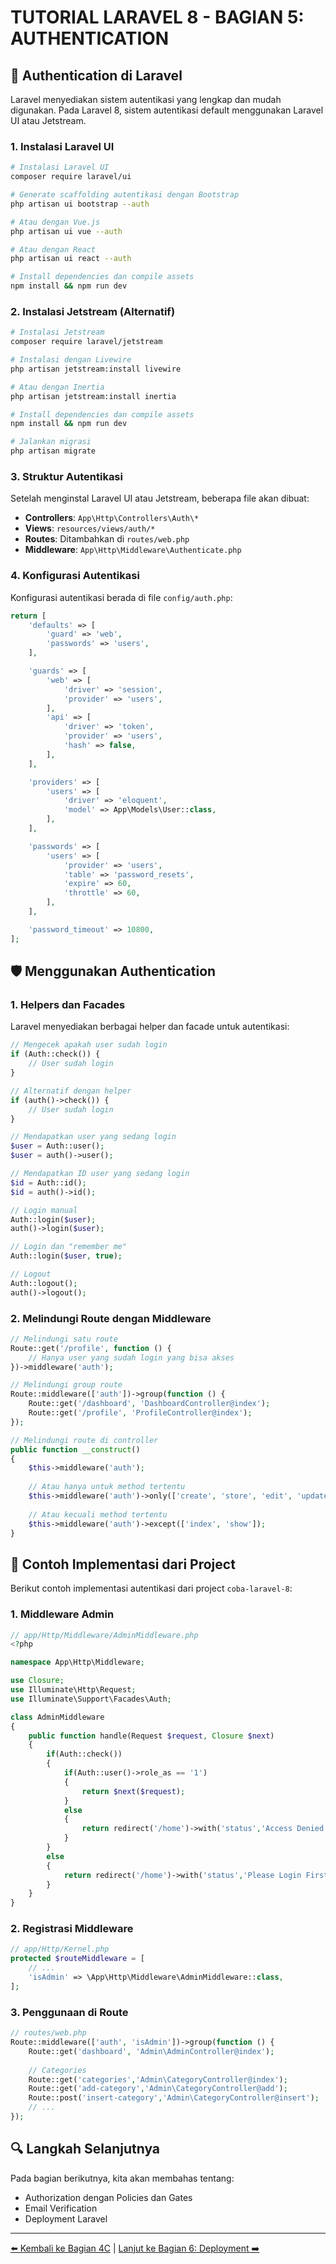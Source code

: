 # TUTORIAL LARAVEL 8 - BAGIAN 5: AUTHENTICATION

## 🔐 Authentication di Laravel

Laravel menyediakan sistem autentikasi yang lengkap dan mudah digunakan. Pada Laravel 8, sistem autentikasi default menggunakan Laravel UI atau Jetstream.

### 1. Instalasi Laravel UI

```bash
# Instalasi Laravel UI
composer require laravel/ui

# Generate scaffolding autentikasi dengan Bootstrap
php artisan ui bootstrap --auth

# Atau dengan Vue.js
php artisan ui vue --auth

# Atau dengan React
php artisan ui react --auth

# Install dependencies dan compile assets
npm install && npm run dev
```

### 2. Instalasi Jetstream (Alternatif)

```bash
# Instalasi Jetstream
composer require laravel/jetstream

# Instalasi dengan Livewire
php artisan jetstream:install livewire

# Atau dengan Inertia
php artisan jetstream:install inertia

# Install dependencies dan compile assets
npm install && npm run dev

# Jalankan migrasi
php artisan migrate
```

### 3. Struktur Autentikasi

Setelah menginstal Laravel UI atau Jetstream, beberapa file akan dibuat:

- **Controllers**: `App\Http\Controllers\Auth\*`
- **Views**: `resources/views/auth/*`
- **Routes**: Ditambahkan di `routes/web.php`
- **Middleware**: `App\Http\Middleware\Authenticate.php`

### 4. Konfigurasi Autentikasi

Konfigurasi autentikasi berada di file `config/auth.php`:

```php
return [
    'defaults' => [
        'guard' => 'web',
        'passwords' => 'users',
    ],

    'guards' => [
        'web' => [
            'driver' => 'session',
            'provider' => 'users',
        ],
        'api' => [
            'driver' => 'token',
            'provider' => 'users',
            'hash' => false,
        ],
    ],

    'providers' => [
        'users' => [
            'driver' => 'eloquent',
            'model' => App\Models\User::class,
        ],
    ],

    'passwords' => [
        'users' => [
            'provider' => 'users',
            'table' => 'password_resets',
            'expire' => 60,
            'throttle' => 60,
        ],
    ],

    'password_timeout' => 10800,
];
```

## 🛡️ Menggunakan Authentication

### 1. Helpers dan Facades

Laravel menyediakan berbagai helper dan facade untuk autentikasi:

```php
// Mengecek apakah user sudah login
if (Auth::check()) {
    // User sudah login
}

// Alternatif dengan helper
if (auth()->check()) {
    // User sudah login
}

// Mendapatkan user yang sedang login
$user = Auth::user();
$user = auth()->user();

// Mendapatkan ID user yang sedang login
$id = Auth::id();
$id = auth()->id();

// Login manual
Auth::login($user);
auth()->login($user);

// Login dan "remember me"
Auth::login($user, true);

// Logout
Auth::logout();
auth()->logout();
```

### 2. Melindungi Route dengan Middleware

```php
// Melindungi satu route
Route::get('/profile', function () {
    // Hanya user yang sudah login yang bisa akses
})->middleware('auth');

// Melindungi group route
Route::middleware(['auth'])->group(function () {
    Route::get('/dashboard', 'DashboardController@index');
    Route::get('/profile', 'ProfileController@index');
});

// Melindungi route di controller
public function __construct()
{
    $this->middleware('auth');
    
    // Atau hanya untuk method tertentu
    $this->middleware('auth')->only(['create', 'store', 'edit', 'update', 'destroy']);
    
    // Atau kecuali method tertentu
    $this->middleware('auth')->except(['index', 'show']);
}
```

## 📝 Contoh Implementasi dari Project

Berikut contoh implementasi autentikasi dari project `coba-laravel-8`:

### 1. Middleware Admin

```php
// app/Http/Middleware/AdminMiddleware.php
<?php

namespace App\Http\Middleware;

use Closure;
use Illuminate\Http\Request;
use Illuminate\Support\Facades\Auth;

class AdminMiddleware
{
    public function handle(Request $request, Closure $next)
    {
        if(Auth::check())
        {
            if(Auth::user()->role_as == '1')
            {
                return $next($request);
            }
            else
            {
                return redirect('/home')->with('status','Access Denied! You are not an Admin');
            }
        }
        else
        {
            return redirect('/home')->with('status','Please Login First');
        }
    }
}
```

### 2. Registrasi Middleware

```php
// app/Http/Kernel.php
protected $routeMiddleware = [
    // ...
    'isAdmin' => \App\Http\Middleware\AdminMiddleware::class,
];
```

### 3. Penggunaan di Route

```php
// routes/web.php
Route::middleware(['auth', 'isAdmin'])->group(function () {
    Route::get('dashboard', 'Admin\AdminController@index');
    
    // Categories
    Route::get('categories','Admin\CategoryController@index');
    Route::get('add-category','Admin\CategoryController@add');
    Route::post('insert-category','Admin\CategoryController@insert');
    // ...
});
```

## 🔍 Langkah Selanjutnya

Pada bagian berikutnya, kita akan membahas tentang:
- Authorization dengan Policies dan Gates
- Email Verification
- Deployment Laravel

---

[⬅️ Kembali ke Bagian 4C](TUTORIAL_LARAVEL_8_BAGIAN4C.md) | [Lanjut ke Bagian 6: Deployment ➡️](TUTORIAL_LARAVEL_8_BAGIAN6.md) 